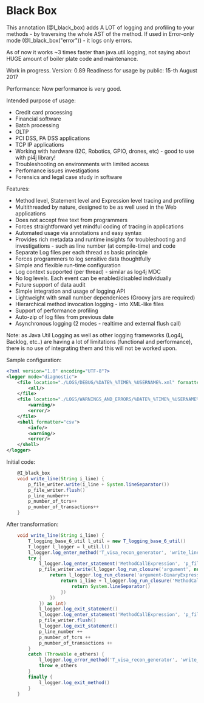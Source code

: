 # Black Box

This annotation (@I_black_box) adds A LOT of logging and profiling to your methods - by traversing the whole AST of the method.
If used in Error-only mode (@I_black_box("error")) - it logs only errors.

As of now it works ~3 times faster than java.util.logging, not saying about HUGE amount of boiler plate code and maintenance.

Work in progress. Version: 0.89
Readiness for usage by public: 15-th August 2017

Performance: Now performance is very good.

Intended purpose of usage:
- Credit card processing
- Financial software
- Batch processing
- OLTP
- PCI DSS, PA DSS applications
- TCP IP applications
- Working with hardware (I2C, Robotics, GPIO, drones, etc) - good to use with pi4j library!
- Troubleshooting on environments with limited access
- Perfomance issues investigations
- Forensics and legal case study in software

Features:
- Method level, Statement level and Expression level tracing and profiling
- Multithreaded by nature, designed to be as well used in the Web applications
- Does not accept free text from programmers
- Forces straightforward yet mindful coding of tracing in applications
- Automated usage via annotations and easy syntax
- Provides rich metadata and runtime insights for troubleshooting and investigations - such as line number (at compile-time) and code
- Separate Log files per each thread as basic principle
- Forces programmers to log sensitive data thoughtfully
- Simple and flexible run-time configuration
- Log context supported (per thread) - similar as log4j MDC
- No log levels. Each event can be enabled/disabled individually
- Future support of data audit
- Simple integration and usage of logging API
- Lightweight with small number dependenices (Groovy jars are required)
- Hierarchical method invocation logging - into XML-like files
- Support of performance profiling
- Auto-zip of log files from previous date
- Asynchronous logging (2 modes - realtime and external flush call)

Note: as Java Util Logging as well as other logging frameworks (Log4j, Backlog, etc..) are having a lot of limitations (functional and performance), there is no use of integrating them and this will not be worked upon.

Sample configuration:
```xml
<?xml version="1.0" encoding="UTF-8"?>
<logger mode="diagnostic">
    <file location="./LOGS/DEBUG/%DATE%_%TIME%_%USERNAME%.xml" formatter="xml_hierarchical" async="true" async_mode="flush" auto_zip="false">
        <all/>
    </file>
    <file location="./LOGS/WARNINGS_AND_ERRORS/%DATE%_%TIME%_%USERNAME%.xml" formatter="xml_hierarchical" async="true" async_mode="flush">
        <warning/>
        <error/>
    </file>
    <shell formatter="csv">
        <info/>
        <warning/>
        <error/>
    </shell>
</logger>
```
Initial code:
```Groovy
    @I_black_box
    void write_line(String i_line) {
        p_file_writer.write(i_line + System.lineSeparator())
        p_file_writer.flush()
        p_line_number++
        p_number_of_tcrs++
        p_number_of_transactions++
    }
```
After transformation:
```Groovy
    void write_line(String i_line) {
        T_logging_base_6_util l_util = new T_logging_base_6_util()
        T_logger l_logger = l_util.l()
        l_logger.log_enter_method('T_visa_recon_generator', 'write_line', 22, l_util.r(i_line, 'i_line'))
        try {
            l_logger.log_enter_statement('MethodCallExpression', 'p_file_writer.write( i_line + java.lang.System.lineSeparator())', 22)
            p_file_writer.write(l_logger.log_run_closure('argument', null, -1, {
                return l_logger.log_run_closure('argument-BinaryExpression', 'i_line + java.lang.System.lineSeparator()', 22, {
                    return i_line + l_logger.log_run_closure('MethodCallExpression', 'java.lang.System.lineSeparator()', 22, {
                        return System.lineSeparator()
                    })
                })
            }) as int)
            l_logger.log_exit_statement()
            l_logger.log_enter_statement('MethodCallExpression', 'p_file_writer.flush()', 23)
            p_file_writer.flush()
            l_logger.log_exit_statement()
            p_line_number ++
            p_number_of_tcrs ++
            p_number_of_transactions ++
        }
        catch (Throwable e_others) {
            l_logger.log_error_method('T_visa_recon_generator', 'write_line', 22, e_others, l_util.r(i_line, 'i_line'))
            throw e_others
        }
        finally {
            l_logger.log_exit_method()
        }
    }
```
